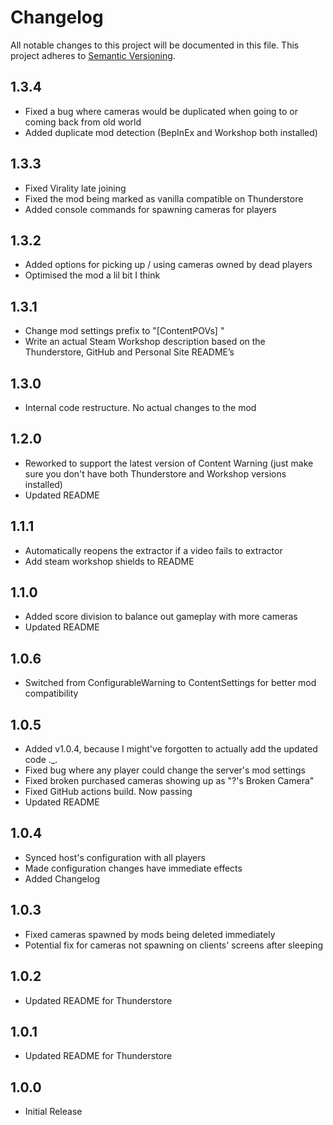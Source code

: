 # Changelog

All notable changes to this project will be documented in this file.
This project adheres to [Semantic Versioning](https://semver.org/spec/v2.0.0.html).

## 1.3.4
- Fixed a bug where cameras would be duplicated when going to or coming back from old world
- Added duplicate mod detection (BepInEx and Workshop both installed)

## 1.3.3
- Fixed Virality late joining
- Fixed the mod being marked as vanilla compatible on Thunderstore
- Added console commands for spawning cameras for players

## 1.3.2
- Added options for picking up / using cameras owned by dead players
- Optimised the mod a lil bit I think

## 1.3.1
- Change mod settings prefix to "[ContentPOVs] "
- Write an actual Steam Workshop description based on the Thunderstore, GitHub and Personal Site README’s

## 1.3.0
- Internal code restructure. No actual changes to the mod

## 1.2.0
- Reworked to support the latest version of Content Warning (just make sure you don't have both Thunderstore and Workshop versions installed)
- Updated README

## 1.1.1
- Automatically reopens the extractor if a video fails to extractor
- Add steam workshop shields to README

## 1.1.0
- Added score division to balance out gameplay with more cameras
- Updated README

## 1.0.6
- Switched from ConfigurableWarning to ContentSettings for better mod compatibility

## 1.0.5
- Added v1.0.4, because I might've forgotten to actually add the updated code ._.
- Fixed bug where any player could change the server's mod settings
- Fixed broken purchased cameras showing up as "?'s Broken Camera"
- Fixed GitHub actions build. Now passing
- Updated README

## 1.0.4
- Synced host's configuration with all players
- Made configuration changes have immediate effects
- Added Changelog

## 1.0.3
- Fixed cameras spawned by mods being deleted immediately
- Potential fix for cameras not spawning on clients' screens after sleeping

## 1.0.2
- Updated README for Thunderstore

## 1.0.1
- Updated README for Thunderstore

## 1.0.0
- Initial Release